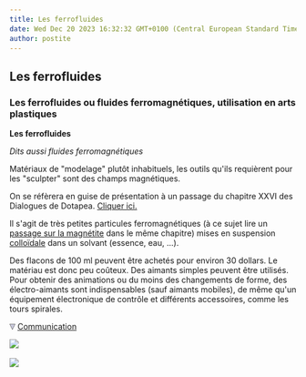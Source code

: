 ```yaml
---
title: Les ferrofluides
date: Wed Dec 20 2023 16:32:32 GMT+0100 (Central European Standard Time)
author: postite
---
```


## Les ferrofluides
### Les ferrofluides ou fluides ferromagnétiques, utilisation en arts plastiques
 **Les ferrofluides**

_Dits aussi fluides ferromagnétiques_

Matériaux de "modelage" plutôt inhabituels, les outils qu'ils requièrent pour les "sculpter" sont des champs magnétiques.

On se réfèrera en guise de présentation à un passage du chapitre XXVI des Dialogues de Dotapea. [Cliquer ici.](chap26magnetisme.html#ferrofluides)

Il s'agit de très petites particules ferromagnétiques (à ce sujet lire un [passage sur la magnétite](chap26magnetisme.html#magnetite) dans le même chapitre) mises en suspension [colloïdale](colloide.html) dans un solvant (essence, eau, ...).

Des flacons de 100 ml peuvent être achetés pour environ 30 dollars. Le matériau est donc peu coûteux. Des aimants simples peuvent être utilisés. Pour obtenir des animations ou du moins des changements de forme, des électro-aimants sont indispensables (sauf aimants mobiles), de même qu'un équipement électronique de contrôle et différents accessoires, comme les tours spirales.



![](images/flechebas.gif) [Communication](http://www.artrealite.com/annonceurs.htm) 

[![](https://cbonvin.fr/sites/regie.artrealite.com/visuels/campagne1.png)](index-2.html#20131014)

![](https://cbonvin.fr/sites/regie.artrealite.com/visuels/campagne2.png)